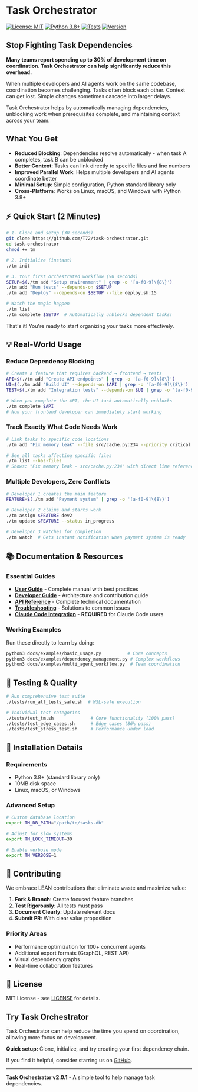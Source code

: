 # Task Orchestrator

[![License: MIT](https://img.shields.io/badge/License-MIT-yellow.svg)](https://opensource.org/licenses/MIT)
[![Python 3.8+](https://img.shields.io/badge/python-3.8+-blue.svg)](https://www.python.org/downloads/)
[![Tests](https://img.shields.io/badge/tests-passing-green.svg)](#testing)
[![Version](https://img.shields.io/badge/version-2.0.1-demo-blue.svg)](https://github.com/T72/task-orchestrator/releases)

## Stop Fighting Task Dependencies

**Many teams report spending up to 30% of development time on coordination. Task Orchestrator can help significantly reduce this overhead.**

When multiple developers and AI agents work on the same codebase, coordination becomes challenging. Tasks often block each other. Context can get lost. Simple changes sometimes cascade into larger delays.

Task Orchestrator helps by automatically managing dependencies, unblocking work when prerequisites complete, and maintaining context across your team.

## What You Get

- **Reduced Blocking**: Dependencies resolve automatically - when task A completes, task B can be unblocked
- **Better Context**: Tasks can link directly to specific files and line numbers
- **Improved Parallel Work**: Helps multiple developers and AI agents coordinate better
- **Minimal Setup**: Simple configuration, Python standard library only
- **Cross-Platform**: Works on Linux, macOS, and Windows with Python 3.8+

## ⚡ Quick Start (2 Minutes)

```bash
# 1. Clone and setup (30 seconds)
git clone https://github.com/T72/task-orchestrator.git
cd task-orchestrator
chmod +x tm

# 2. Initialize (instant)
./tm init

# 3. Your first orchestrated workflow (90 seconds)
SETUP=$(./tm add "Setup environment" | grep -o '[a-f0-9]\{8\}')
./tm add "Run tests" --depends-on $SETUP
./tm add "Deploy" --depends-on $SETUP --file deploy.sh:15

# Watch the magic happen
./tm list
./tm complete $SETUP  # Automatically unblocks dependent tasks!
```

That's it! You're ready to start organizing your tasks more effectively.

## 💡 Real-World Usage

### Reduce Dependency Blocking
```bash
# Create a feature that requires backend → frontend → tests
API=$(./tm add "Create API endpoints" | grep -o '[a-f0-9]\{8\}')
UI=$(./tm add "Build UI" --depends-on $API | grep -o '[a-f0-9]\{8\}')
TEST=$(./tm add "Integration tests" --depends-on $UI | grep -o '[a-f0-9]\{8\}')

# When you complete the API, the UI task automatically unblocks
./tm complete $API
# Now your frontend developer can immediately start working
```

### Track Exactly What Code Needs Work
```bash
# Link tasks to specific code locations
./tm add "Fix memory leak" --file src/cache.py:234 --priority critical

# See all tasks affecting specific files
./tm list --has-files
# Shows: "Fix memory leak - src/cache.py:234" with direct line reference
```

### Multiple Developers, Zero Conflicts
```bash
# Developer 1 creates the main feature
FEATURE=$(./tm add "Payment system" | grep -o '[a-f0-9]\{8\}')

# Developer 2 claims and starts work
./tm assign $FEATURE dev2
./tm update $FEATURE --status in_progress

# Developer 3 watches for completion
./tm watch  # Gets instant notification when payment system is ready
```

## 📚 Documentation & Resources

### Essential Guides
- **[User Guide](docs/guides/user-guide.md)** - Complete manual with best practices
- **[Developer Guide](docs/guides/developer-guide.md)** - Architecture and contribution guide
- **[API Reference](docs/reference/api-reference.md)** - Complete technical documentation
- **[Troubleshooting](docs/guides/troubleshooting.md)** - Solutions to common issues
- **[Claude Code Integration](deploy/claude-code-whitelist.md)** - **REQUIRED** for Claude Code users

### Working Examples
Run these directly to learn by doing:
```bash
python3 docs/examples/basic_usage.py          # Core concepts
python3 docs/examples/dependency_management.py # Complex workflows
python3 docs/examples/multi_agent_workflow.py  # Team coordination
```

## 🧪 Testing & Quality

```bash
# Run comprehensive test suite
./tests/run_all_tests_safe.sh  # WSL-safe execution

# Individual test categories
./tests/test_tm.sh              # Core functionality (100% pass)
./tests/test_edge_cases.sh      # Edge cases (86% pass)
./tests/test_stress_test.sh     # Performance under load
```

## 🚀 Installation Details

### Requirements
- Python 3.8+ (standard library only)
- 10MB disk space
- Linux, macOS, or Windows

### Advanced Setup
```bash
# Custom database location
export TM_DB_PATH="/path/to/tasks.db"

# Adjust for slow systems
export TM_LOCK_TIMEOUT=30

# Enable verbose mode
export TM_VERBOSE=1
```

## 🤝 Contributing

We embrace LEAN contributions that eliminate waste and maximize value:

1. **Fork & Branch**: Create focused feature branches
2. **Test Rigorously**: All tests must pass
3. **Document Clearly**: Update relevant docs
4. **Submit PR**: With clear value proposition

### Priority Areas
- Performance optimization for 100+ concurrent agents
- Additional export formats (GraphQL, REST API)
- Visual dependency graphs
- Real-time collaboration features

## 📜 License

MIT License - see [LICENSE](LICENSE) for details.

## Try Task Orchestrator

Task Orchestrator can help reduce the time you spend on coordination, allowing more focus on development.

**Quick setup:** Clone, initialize, and try creating your first dependency chain.

If you find it helpful, consider starring us on [GitHub](https://github.com/T72/task-orchestrator).

---

**Task Orchestrator v2.0.1** - A simple tool to help manage task dependencies.

